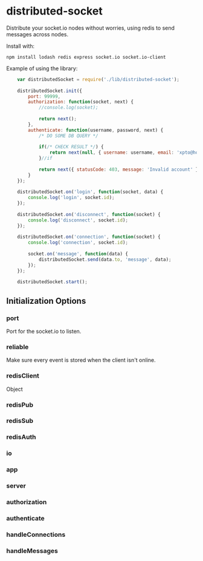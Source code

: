 # distributed-socket

Distribute your socket.io nodes without worries, using redis to send messages across nodes.

Install with:

    npm install lodash redis express socket.io socket.io-client

Example of using the library:

```js
	var distributedSocket = require('./lib/distributed-socket');
	
	distributedSocket.init({
		port: 99999,
		authorization: function(socket, next) {
			//console.log(socket);
	
			return next();
		},
		authenticate: function(username, password, next) {
			/* DO SOME DB QUERY */
			
			if(/* CHECK RESULT */) {
				return next(null, { username: username, email: 'xpto@hotmail.com' });
			}//if
			
			return next({ statusCode: 403, message: 'Invalid account' });
		}
	});
	
	distributedSocket.on('login', function(socket, data) {
		console.log('login', socket.id);
	});
	
	distributedSocket.on('disconnect', function(socket) {
		console.log('disconnect', socket.id);
	});
	
	distributedSocket.on('connection', function(socket) {
		console.log('connection', socket.id);
	
		socket.on('message', function(data) {
			distributedSocket.send(data.to, 'message', data);
		});
	});
	
	distributedSocket.start();
```

## Initialization Options

### port

Port for the socket.io to listen.

### reliable

Make sure every event is stored when the client isn't online.

### redisClient

Object 

### redisPub

### redisSub

### redisAuth

### io

### app

### server

### authorization

### authenticate

### handleConnections

### handleMessages
